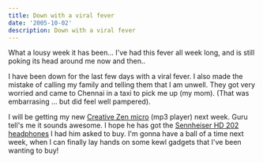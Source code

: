 ```yaml
---
title: Down with a viral fever
date: '2005-10-02'
description: Down with a viral fever
---
```


What a lousy week it has been... I've had this fever all week long, and is still poking its head around me now and then..

I have been down for the last few days with a viral fever. I also made the mistake of calling my family and telling them that I am unwell. They got very worried and came to Chennai in a taxi to pick me up (my mom). (That was embarrasing ... but did feel well pampered).

I will be getting my new [Creative Zen micro][0] (mp3 player) next week. Guru tell's me it sounds awesome. I hope he has got the [Sennheiser HD 202 headphones][1] I had him asked to buy. I'm gonna have a ball of a time next week, when I can finally lay hands on some kewl gadgets that I've been wanting to buy!


[0]: http://www.creative.com/products/product.asp?category=213&subcategory=214&product=10795
[1]: http://www.sennheiser.com/sennheiser/icm_eng.nsf/root/products_headphones_streetwear_hdseries_05176